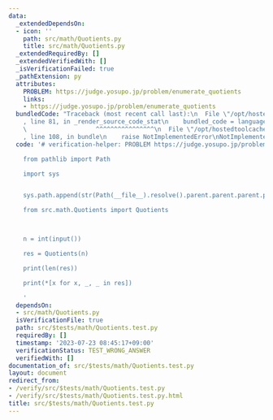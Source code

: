 ```yaml
---
data:
  _extendedDependsOn:
  - icon: ''
    path: src/math/Quotients.py
    title: src/math/Quotients.py
  _extendedRequiredBy: []
  _extendedVerifiedWith: []
  _isVerificationFailed: true
  _pathExtension: py
  attributes:
    PROBLEM: https://judge.yosupo.jp/problem/enumerate_quotients
    links:
    - https://judge.yosupo.jp/problem/enumerate_quotients
  bundledCode: "Traceback (most recent call last):\n  File \"/opt/hostedtoolcache/Python/3.11.4/x64/lib/python3.11/site-packages/onlinejudge_verify/documentation/build.py\"\
    , line 81, in _render_source_code_stat\n    bundled_code = language.bundle(\n\
    \                   ^^^^^^^^^^^^^^^^\n  File \"/opt/hostedtoolcache/Python/3.11.4/x64/lib/python3.11/site-packages/onlinejudge_verify/languages/python.py\"\
    , line 108, in bundle\n    raise NotImplementedError\nNotImplementedError\n"
  code: '# verification-helper: PROBLEM https://judge.yosupo.jp/problem/enumerate_quotients

    from pathlib import Path

    import sys


    sys.path.append(str(Path(__file__).resolve().parent.parent.parent.parent))

    from src.math.Quotients import Quotients



    n = int(input())

    res = Quotients(n)

    print(len(res))

    print(*[x for x, _, _ in res])

    '
  dependsOn:
  - src/math/Quotients.py
  isVerificationFile: true
  path: src/$tests/math/Quotients.test.py
  requiredBy: []
  timestamp: '2023-07-23 08:45:17+09:00'
  verificationStatus: TEST_WRONG_ANSWER
  verifiedWith: []
documentation_of: src/$tests/math/Quotients.test.py
layout: document
redirect_from:
- /verify/src/$tests/math/Quotients.test.py
- /verify/src/$tests/math/Quotients.test.py.html
title: src/$tests/math/Quotients.test.py
---
```

